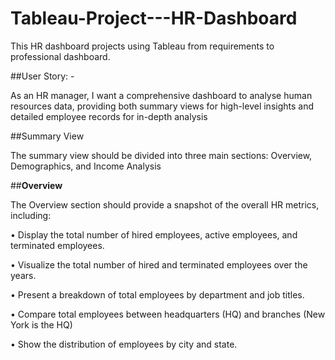 # Tableau-Project---HR-Dashboard
This HR dashboard projects using Tableau from requirements to professional dashboard.

##User Story: -

As an HR manager, I want a comprehensive dashboard to analyse human resources data, providing both summary views for high-level insights and detailed employee records for in-depth analysis

##Summary View

The summary view should be divided into three main sections: Overview, Demographics, and Income Analysis

##**Overview**

The Overview section should provide a snapshot of the overall HR metrics, including:

•	Display the total number of hired employees, active employees, and terminated employees.

•	Visualize the total number of hired and terminated employees over the years.

•	Present a breakdown of total employees by department and job titles.

•	Compare total employees between headquarters (HQ) and branches (New York is the HQ)

•	Show the distribution of employees by city and state.



